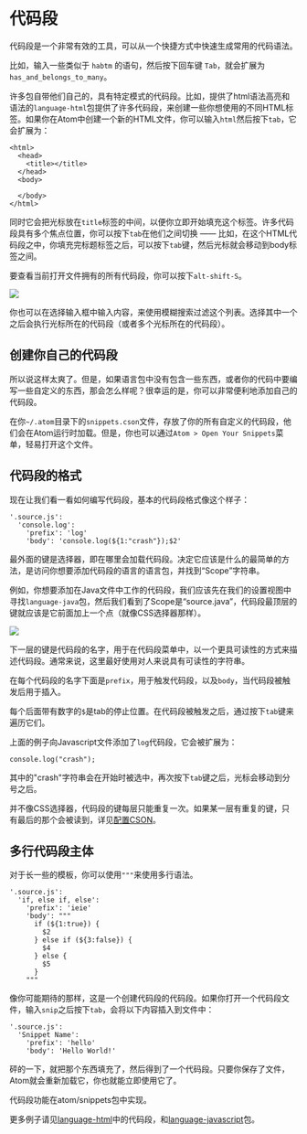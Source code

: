 # 代码段 #

代码段是一个非常有效的工具，可以从一个快捷方式中快速生成常用的代码语法。

比如，输入一些类似于 `habtm` 的语句，然后按下回车键 `Tab`，就会扩展为 `has_and_belongs_to_many`。

许多包自带他们自己的，具有特定模式的代码段。比如，提供了html语法高亮和语法的`language-html`包提供了许多代码段，来创建一些你想使用的不同HTML标签。如果你在Atom中创建一个新的HTML文件，你可以输入`html`然后按下`tab`，它会扩展为：

```
<html>
  <head>
    <title></title>
  </head>
  <body>

  </body>
</html>
```

同时它会把光标放在`title`标签的中间，以便你立即开始填充这个标签。许多代码段具有多个焦点位置，你可以按下`tab`在他们之间切换 —— 比如，在这个HTML代码段之中，你填充完标题标签之后，可以按下`tab`键，然后光标就会移动到body标签之间。

要查看当前打开文件拥有的所有代码段，你可以按下`alt-shift-S`。

![](img/snippets.png)

你也可以在选择输入框中输入内容，来使用模糊搜索过滤这个列表。选择其中一个之后会执行光标所在的代码段（或者多个光标所在的代码段）。

## 创建你自己的代码段 ##

所以说这样太爽了。但是，如果语言包中没有包含一些东西，或者你的代码中要编写一些自定义的东西，那会怎么样呢？很幸运的是，你可以非常便利地添加自己的代码段。

在你`~/.atom`目录下的`snippets.cson`文件，存放了你的所有自定义的代码段，他们会在Atom运行时加载。但是，你也可以通过`Atom > Open Your Snippets`菜单，轻易打开这个文件。

## 代码段的格式 ##

现在让我们看一看如何编写代码段，基本的代码段格式像这个样子：

```
'.source.js':
  'console.log':
    'prefix': 'log'
    'body': 'console.log(${1:"crash"});$2'
```

最外面的键是选择器，即在哪里会加载代码段。决定它应该是什么的最简单的方法，是访问你想要添加代码段的语言的语言包，并找到“Scope”字符串。

例如，你想要添加在Java文件中工作的代码段，我们应该先在我们的设置视图中寻找`language-java`包，然后我们看到了Scope是“source.java”，代码段最顶层的键就应该是它前面加上一个点（就像CSS选择器那样）。

![](img/snippet-scope.png)

下一层的键是代码段的名字，用于在代码段菜单中，以一个更具可读性的方式来描述代码段。通常来说，这里最好使用对人来说具有可读性的字符串。

在每个代码段的名字下面是`prefix`，用于触发代码段，以及`body`，当代码段被触发后用于插入。

每个后面带有数字的`$`是tab的停止位置。在代码段被触发之后，通过按下`tab`键来遍历它们。

上面的例子向Javascript文件添加了`log`代码段，它会被扩展为：

```
console.log("crash");
```

其中的"crash"字符串会在开始时被选中，再次按下`tab`键之后，光标会移动到分号之后。

并不像CSS选择器，代码段的键每层只能重复一次。如果某一层有重复的键，只有最后的那个会被读到，详见[配置CSON](https://atom.io/docs/v1.0.3/ch00/_cson)。

## 多行代码段主体 ##

对于长一些的模板，你可以使用`"""`来使用多行语法。

```
'.source.js':
  'if, else if, else':
    'prefix': 'ieie'
    'body': """
      if (${1:true}) {
        $2
      } else if (${3:false}) {
        $4
      } else {
        $5
      }
    """
```

像你可能期待的那样，这是一个创建代码段的代码段。如果你打开一个代码段文件，输入`snip`之后按下`tab`，会将以下内容插入到文件中：

```
'.source.js':
  'Snippet Name':
    'prefix': 'hello'
    'body': 'Hello World!'
```

砰的一下，就把那个东西填充了，然后得到了一个代码段。只要你保存了文件，Atom就会重新加载它，你也就能立即使用它了。

代码段功能在atom/snippets包中实现。

更多例子请见[language-html](https://github.com/atom/language-html/blob/master/snippets/language-html.cson)中的代码段，和[language-javascript](https://github.com/atom/language-javascript/blob/master/snippets/language-javascript.cson)包。
